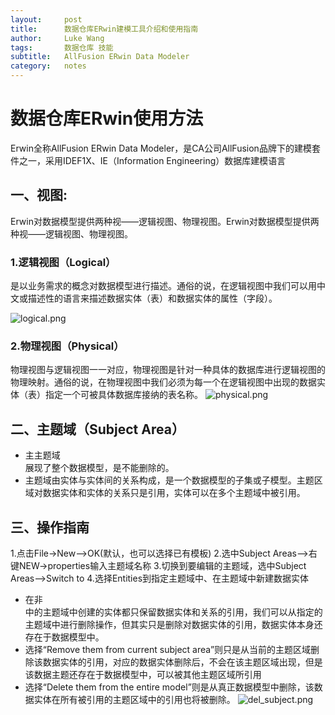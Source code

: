 ```yaml
---
layout:     post
title:      数据仓库ERwin建模工具介绍和使用指南
author:    	Luke Wang
tags: 		数据仓库 技能
subtitle:   AllFusion ERwin Data Modeler
category:  	notes
---
```

数据仓库ERwin使用方法
==

Erwin全称AllFusion ERwin Data Modeler，是CA公司AllFusion品牌下的建模套件之一，采用IDEF1X、IE（Information Engineering）数据库建模语言

## 一、视图: 
Erwin对数据模型提供两种视——逻辑视图、物理视图。Erwin对数据模型提供两种视——逻辑视图、物理视图。

### 1.逻辑视图（Logical）
是以业务需求的概念对数据模型进行描述。通俗的说，在逻辑视图中我们可以用中文或描述性的语言来描述数据实体（表）和数据实体的属性（字段）。

![logical.png](https://i.loli.net/2019/09/25/uVCLeg8z75Yl1Rs.png)

### 2.物理视图（Physical）
物理视图与逻辑视图一一对应，物理视图是针对一种具体的数据库进行逻辑视图的物理映射。通俗的说，在物理视图中我们必须为每一个在逻辑视图中出现的数据实体（表）指定一个可被具体数据库接纳的表名称。
![physical.png](https://i.loli.net/2019/09/25/Dwqr4CRmTOfXhiM.png)

## 二、主题域（Subject Area）
* 主主题域<Main Subject Area>展现了整个数据模型，是不能删除的。
* 主题域由实体与实体间的关系构成，是一个数据模型的子集或子模型。主题区域对数据实体和实体的关系只是引用，实体可以在多个主题域中被引用。


## 三、操作指南
1.点击File->New—>OK(默认，也可以选择已有模板)
2.选中Subject Areas—>右键NEW->properties输入主题域名称
3.切换到要编辑的主题域，选中Subject Areas—>Switch to
4.选择Entities到指定主题域中、在主题域中新建数据实体
* 在非<Main Subject Area>中的主题域中创建的实体都只保留数据实体和关系的引用，我们可以从指定的主题域中进行删除操作，但其实只是删除对数据实体的引用，数据实体本身还存在于数据模型中。
* 选择“Remove them from current subject area”则只是从当前的主题区域删除该数据实体的引用，对应的数据实体删除后，不会在该主题区域出现，但是该数据主题还存在于数据模型中，可以被其他主题区域所引用
* 选择“Delete them from the entire model”则是从真正数据模型中删除，该数据实体在所有被引用的主题区域中的引用也将被删除。
![del_subject.png](https://i.loli.net/2019/09/25/woN4BmGPeF3TJRO.png)
